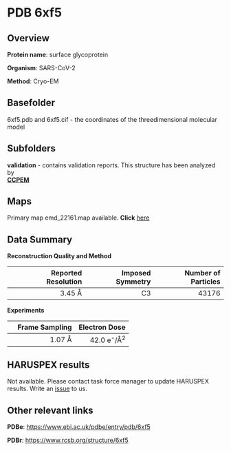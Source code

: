 # PDB 6xf5

## Overview

**Protein name**: surface glycoprotein

**Organism**: SARS-CoV-2

**Method**: Cryo-EM



## Basefolder

6xf5.pdb and 6xf5.cif - the coordinates of the threedimensional molecular model

## Subfolders





**validation** - contains validation reports. This structure has been analyzed by <br>     [**CCPEM**](https://github.com/thorn-lab/coronavirus_structural_task_force/tree/master/pdb/surface_glycoprotein/SARS-CoV-2/6xf5/validation/ccpem-validation)



## Maps

Primary map emd_22161.map available. **Click** [here](http://ftp.wwpdb.org/pub/emdb/structures/EMD-22161/map/) 

## Data Summary
**Reconstruction Quality and Method**

|   | Reported Resolution | Imposed Symmetry | Number of Particles |
|---|-------------:|----------------:|--------------:|
|   |3.45 Å|C3|43176|

**Experiments**

|   | Frame Sampling | Electron Dose |
|---|-------------:|----------------:|
|   |1.07 Å|42.0 e<sup>-</sup>/Å<sup>2</sup>|

## HARUSPEX results

Not available. Please contact task force manager to update HARUSPEX results. Write an [issue](https://github.com/thorn-lab/coronavirus_structural_task_force/issues) to us.

## Other relevant links 
**PDBe**:  https://www.ebi.ac.uk/pdbe/entry/pdb/6xf5
 
**PDBr**: https://www.rcsb.org/structure/6xf5 
